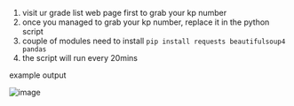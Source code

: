 1) visit ur grade list web page first to grab your kp number
2) once you managed to grab your kp number, replace it in the python script
3) couple of modules need to install `pip install requests beautifulsoup4 pandas`
4) the script will run every 20mins

example output

![image](https://github.com/user-attachments/assets/d40ed9f3-f133-4db4-9a23-0cefd1a12bd9)
